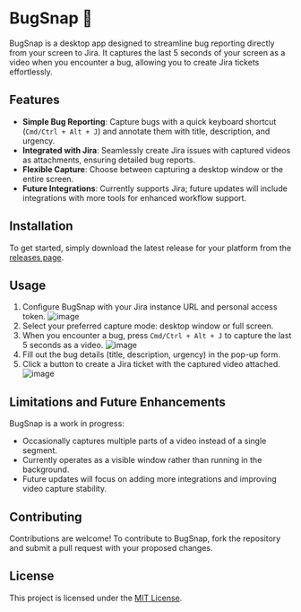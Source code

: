 # BugSnap 🐞

BugSnap is a desktop app designed to streamline bug reporting directly from your screen to Jira. It captures the last 5 seconds of your screen as a video when you encounter a bug, allowing you to create Jira tickets effortlessly.

## Features

- **Simple Bug Reporting**: Capture bugs with a quick keyboard shortcut (`Cmd/Ctrl + Alt + J`) and annotate them with title, description, and urgency.
- **Integrated with Jira**: Seamlessly create Jira issues with captured videos as attachments, ensuring detailed bug reports.
- **Flexible Capture**: Choose between capturing a desktop window or the entire screen.
- **Future Integrations**: Currently supports Jira; future updates will include integrations with more tools for enhanced workflow support.

## Installation

To get started, simply download the latest release for your platform from the [releases page](https://github.com/danielsinai/bug-snap/releases/). 

## Usage

1. Configure BugSnap with your Jira instance URL and personal access token.
![image](https://github.com/danielsinai/bug-snap/assets/51213812/20f2f2eb-afd9-42c3-a551-256f9c2abafb)
2. Select your preferred capture mode: desktop window or full screen.
3. When you encounter a bug, press `Cmd/Ctrl + Alt + J` to capture the last 5 seconds as a video.
![image](https://github.com/danielsinai/bug-snap/assets/51213812/7a47fd34-2e64-4cae-a400-4141bf50fb46)
4. Fill out the bug details (title, description, urgency) in the pop-up form.
5. Click a button to create a Jira ticket with the captured video attached.
![image](https://github.com/danielsinai/bug-snap/assets/51213812/b1017c5c-1bac-44d5-9ae0-ef674462fc7d)

## Limitations and Future Enhancements

BugSnap is a work in progress:
- Occasionally captures multiple parts of a video instead of a single segment.
- Currently operates as a visible window rather than running in the background.
- Future updates will focus on adding more integrations and improving video capture stability.

## Contributing

Contributions are welcome! To contribute to BugSnap, fork the repository and submit a pull request with your proposed changes.

## License

This project is licensed under the [MIT License](https://github.com/danielsinai/bug-snap/blob/main/LICENSE.md).
